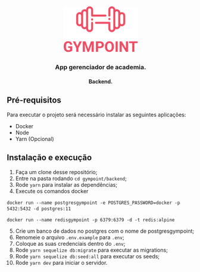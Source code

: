 <h1 align="center">
  <img alt="Gympoint" title="Gympoint" src=".github/logo.png" width="200px" />
</h1>

<h3 align="center">
App gerenciador de academia.
</h3>

<h4 align="center">Backend.</h4>

## Pré-requisitos

Para executar o projeto será necessário instalar as seguintes aplicações:

- Docker
- Node
- Yarn (Opcional)

##  Instalação e execução

1. Faça um clone desse repositório;
2. Entre na pasta rodando `cd gympoint/backend`;
3. Rode `yarn` para instalar as dependências;
4. Execute os comandos docker
```
docker run --name postgresgympoint -e POSTGRES_PASSWORD=docker -p 5432:5432 -d postgres:11
```
```
docker run --name redisgympoint -p 6379:6379 -d -t redis:alpine
```
5. Crie um banco de dados no postgres com o nome de postgresgympoint;
6. Renomeie o arquivo `.env.example` para `.env`;
7. Coloque as suas credenciais dentro do `.env`;
8. Rode `yarn sequelize db:migrate` para executar as migrations;
9. Rode `yarn sequelize db:seed:all` para executar os seeds;
10. Rode `yarn dev` para iniciar o servidor.
